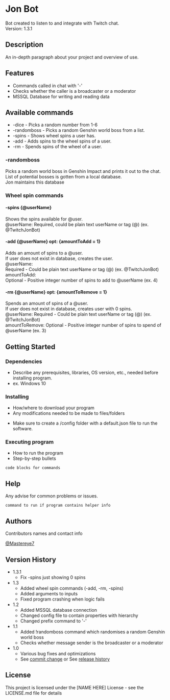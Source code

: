 # Jon Bot

Bot created to listen to and integrate with Twitch chat.\
Version: 1.3.1

## Description

An in-depth paragraph about your project and overview of use.

## Features

- Commands called in chat with '-'
- Checks whether the caller is a broadcaster or a moderator
- MSSQL Database for writing and reading data

## Available commands

* -dice - Picks a random number from 1-6
* -randomboss - Picks a random Genshin world boss from a list.
* -spins - Shows wheel spins a user has.
* -add - Adds spins to the wheel spins of a user.
* -rm - Spends spins of the wheel of a user.

### -randomboss
Picks a random world boss in Genshin Impact and prints it out to the chat.
List of potential bosses is gotten from a local database.\
Jon maintains this database

### Wheel spin commands
#### -spins {@userName}
Shows the spins available for @user.\
@userName: Required, could be plain text userName or tag (@) (ex. @TwitchJonBot)

#### -add {@userName} opt: {amountToAdd = 1}
Adds an amount of spins to a @user.\
If user does not exist in database, creates the user.\
@userName:\
    Required - Could be plain text userName or tag (@) (ex. @TwitchJonBot)\
amountToAdd:\
    Optional - Positive integer number of spins to add to @userName (ex. 4)

#### -rm {@userName} opt: {amountToRemove = 1}
Spends an amount of spins of a @user.\
If user does not exist in database, creates user with 0 spins.\
@userName: Required - Could be plain text userName or tag (@) (ex. @TwitchJonBot)\
amountToRemove: Optional - Positive integer number of spins to spend of @userName (ex. 3)

## Getting Started

### Dependencies

* Describe any prerequisites, libraries, OS version, etc., needed before installing program.
* ex. Windows 10

### Installing

* How/where to download your program
* Any modifications needed to be made to files/folders

- Make sure to create a /config folder with a default.json file to run the software.

### Executing program

* How to run the program
* Step-by-step bullets
```
code blocks for commands
```

## Help

Any advise for common problems or issues.
```
command to run if program contains helper info
```

## Authors

Contributors names and contact info

[@Mastereye7](https://twitter.com/Mastereye7)

## Version History
* 1.3.1
    * Fix -spins just showing 0 spins
* 1.3
    * Added wheel spin commands (-add, -rm, -spins)
    * Added arguments to inputs
    * Fixed program crashing when logic fails
* 1.2
    * Added MSSQL database connection
    * Changed config file to contain properties with hierarchy
    * Changed prefix command to '-'
* 1.1
    * Added !randomboss command which randomises a random Genshin world boss
    * Checks whether message sender is the broadcaster or a moderator
* 1.0
    * Various bug fixes and optimizations
    * See [commit change]() or See [release history]()

## License

This project is licensed under the [NAME HERE] License - see the LICENSE.md file for details
